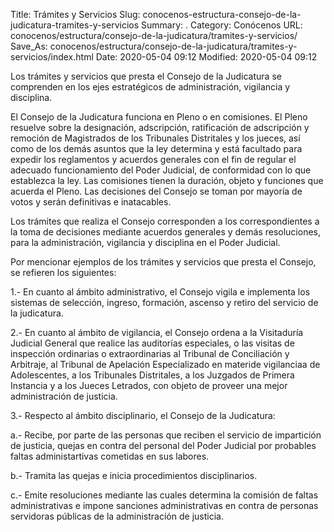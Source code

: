 Title: Trámites y Servicios
Slug: conocenos-estructura-consejo-de-la-judicatura-tramites-y-servicios
Summary: .
Category: Conócenos
URL: conocenos/estructura/consejo-de-la-judicatura/tramites-y-servicios/
Save_As: conocenos/estructura/consejo-de-la-judicatura/tramites-y-servicios/index.html
Date: 2020-05-04 09:12
Modified: 2020-05-04 09:12



Los trámites y servicios que presta el Consejo de la Judicatura se comprenden en los ejes estratégicos de administración, vigilancia y disciplina.

El Consejo de la Judicatura funciona en Pleno o en comisiones. El Pleno resuelve sobre la designación, adscripción, ratificación de adscripción y remoción de Magistrados de los Tribunales Distritales y los jueces, así como de los demás asuntos que la ley determina y está facultado para expedir los reglamentos y acuerdos generales con el fin de regular el adecuado funcionamiento del Poder Judicial, de conformidad con lo que establezca la ley. Las comisiones tienen la duración, objeto y funciones que acuerda el Pleno. Las decisiones del Consejo se toman por mayoría de votos y serán definitivas e inatacables.

Los trámites que realiza el Consejo corresponden a los correspondientes a la toma de decisiones mediante acuerdos generales y demás resoluciones, para la administración, vigilancia y disciplina en el Poder Judicial.

Por mencionar ejemplos de los trámites y servicios que presta el Consejo, se refieren los siguientes:

1.- En cuanto al ámbito administrativo, el Consejo  vigila e implementa los sistemas de selección, ingreso, formación, ascenso y retiro del servicio de la judicatura.

2.- En cuanto al ámbito de vigilancia, el Consejo ordena a la Visitaduría Judicial General que realice las auditorías especiales, o las visitas de inspección ordinarias o extraordinarias al Tribunal de Conciliación y Arbitraje, al Tribunal de Apelación Especializado en materide vigilanciaa de Adolescentes, a los Tribunales Distritales, a los Juzgados de Primera Instancia y a los Jueces Letrados, con objeto de proveer una mejor administración de justicia.

3.- Respecto al ámbito disciplinario, el Consejo de la Judicatura:

a.- Recibe, por parte de las personas que reciben el servicio de impartición de justicia, quejas en contra del personal del Poder Judicial por probables faltas administartivas cometidas en sus labores.

b.- Tramita las quejas e inicia procedimientos disciplinarios.

c.- Emite resoluciones mediante las cuales determina la comisión de faltas administrativas e impone sanciones administrativas en contra de personas servidoras públicas de la administración de justicia.




